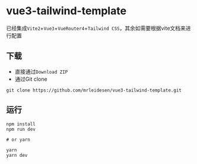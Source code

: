 # vue3-tailwind-template
已经集成`Vite2`+`Vue3`+`VueRouter4`+`Tailwind CSS`，其余如需要根据vite文档来进行配置

## 下载
* 直接通过`Download ZIP`
* 通过Git clone
```
git clone https://github.com/mrleidesen/vue3-tailwind-template.git
```

## 运行
```
npm install
npm run dev

# or yarn

yarn
yarn dev
```